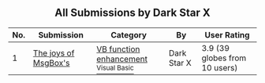 ﻿<div align="center">

## All Submissions by Dark Star X

</div>

No.  | Submission | Category | By   | User Rating
---- | ---------- | -------- | ---- | -----------
1 | [The joys of MsgBox's<br />](https://github.com/Planet-Source-Code/dark-star-x-the-joys-of-msgbox-s__1-23529) | [VB function enhancement<br /><sup>Visual Basic</sup>](../ByCategory/vb-function-enhancement__1-25.md) | Dark Star X | 3.9 (39 globes from 10 users)

